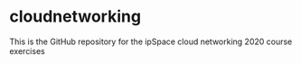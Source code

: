 # cloudnetworking
This is the GitHub repository for the ipSpace cloud networking 2020 course exercises
